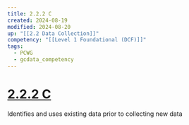 ```yaml
---
title: 2.2.2 C
created: 2024-08-19
modified: 2024-08-20
up: "[[2.2 Data Collection]]"
competency: "[[Level 1 Foundational (DCF)]]"
tags:
  - PCWG
  - gcdata_competency
---
```

# [2.2.2 C](2.2.2%20C.md)
Identifies and uses existing data prior to collecting new data
